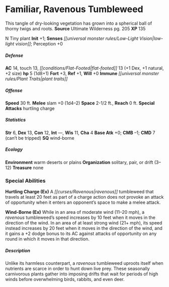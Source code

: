 ﻿---
cssclass: [monsters]
title1: Familiar, Ravenous Tumbleweed
desc_short: This tangle of dry-looking vegetation has grown into a spherical ball
  of thorny twigs and roots.
title2: Ravenous Tumbleweed
CR: 1/3
sources:
- name: Ultimate Wilderness
  page: 205
  link: http://paizo.com/products/btpy9ujo
XP: 135
alignment: N
size: Tiny
type: plant
initiative:
  bonus: 1
senses:
  low-light vision: true
AC:
  AC: 14
  touch: 13
  flat_footed: 13
  components:
    dex: 1
    natural: 1
    size: 2
HP:
  HP: 5
  long: 1d8+1
saves:
  fort: 3
  ref: 1
  will: 0
immunities:
- plant traits
speeds:
  base: 30
attacks:
  melee:
  - - text: slam +0 (1d4-2)
      entries:
      - - damage: 1d4-2
      attack: slam
      bonus:
      - 0
  special:
  - hurtling charge
space: 2.5
reach: 0
ability_scores:
  STR: 6
  DEX: 13
  CON: 12
  INT:
  WIS: 11
  CHA: 4
BAB: 0
CMB: -1
CMD: 7
CMD_other: can't be tripped
skills: {}
special_qualities:
- wind-borne
ecology:
  environment: warm deserts or plains
  organization: solitary, pair, or drift (3-12)
  treasure_type: none
special_abilities:
  Hurtling Charge (Ex): A ravenous tumbleweed that travels at least 20 feet as part
    of a charge action does not provoke an attack of opportunity when it enters an
    opponent's space to make a melee attack.
  Wind-Borne (Ex): While in an area of moderate wind (11-20 mph), a ravenous tumbleweed's
    speed increases by 10 feet when it moves in the direction of the wind. In an area
    of at least strong wind (21+ mph), its speed instead increases by 20 feet when
    it moves in the direction of the wind, and it gains a +2 dodge bonus to its AC
    against attacks of opportunity on any round in which it moves in that direction.
desc_long: Unlike its harmless counterpart, a ravenous tumbleweed uproots itself when
  nutrients are scarce in order to hunt down live prey. These seasonally carnivorous
  plants gather into imposing drifts that wait for periods of high winds before overwhelming
  birds, rabbits, and even deer.

---

# Familiar, Ravenous Tumbleweed
This tangle of dry-looking vegetation has grown into a spherical ball of thorny twigs and roots.
**Source** Ultimate Wilderness pg. 205
**XP** 135

N Tiny plant
**Init** +1; **Senses** _[[universal monster rules/Low-Light Vision|low-light vision]]_; Perception +0

##### Defense

**AC** 14, touch 13, _[[conditions/Flat-Footed|flat-footed]]_ 13 (+1 Dex, +1 natural, +2 size)
**hp** 5 (1d8+1)
**Fort** +3, **Ref** +1, **Will** +0
**Immune** _[[universal monster rules/Plant Traits|plant traits]]_

##### Offense
**Speed** 30 ft.
**Melee** slam +0 (1d4–2)
**Space** 2-1/2 ft., **Reach** 0 ft.
**Special Attacks** hurtling charge

##### Statistics
**Str** 6, **Dex** 13, **Con** 12, **Int** —, **Wis** 11, **Cha** 4
**Base Atk** +0; **CMB** –1; **CMD** 7 (can’t be tripped)
**SQ** wind-borne

##### Ecology

**Environment** warm deserts or plains
**Organization** solitary, pair, or drift (3–12)
**Treasure** none

### Special Abilities

**Hurtling Charge (Ex)** A _[[curses/Ravenous|ravenous]]_ tumbleweed that travels at least 20 feet as part of a charge action does not provoke an attack of opportunity when it enters an opponent’s space to make a melee attack.

**Wind-Borne (Ex)** While in an area of moderate wind (11–20 mph), a _ravenous_ tumbleweed’s speed increases by 10 feet when it moves in the direction of the wind. In an area of at least strong wind (21+ mph), its speed instead increases by 20 feet when it moves in the direction of the wind, and it gains a +2 dodge bonus to its AC against attacks of opportunity on any round in which it moves in that direction.

##### Description

Unlike its harmless counterpart, a _ravenous_ tumbleweed uproots itself when nutrients are scarce in order to hunt down live prey. These seasonally carnivorous plants gather into imposing drifts that wait for periods of high winds before overwhelming birds, rabbits, and even deer.